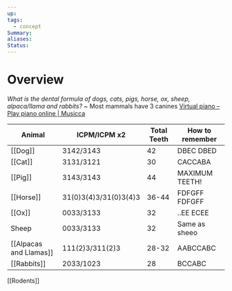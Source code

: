 ```yaml
---
up: 
tags:
  - concept
Summary: 
aliases: 
Status:
---
```

# Overview
*What is the dental formula of dogs, cats, pigs, horse, ox, sheep, alpaca/llama and rabbits?*
~
Most mammals have 3 canines
[Virtual piano – Play piano online | Musicca](https://www.musicca.com/piano)

| Animal                 | ICPM/ICPM x2          | Total Teeth | How to remember |
| ---------------------- | --------------------- | ----------- | --------------- |
| [[Dog]]                | 3142/3143             | 42          | DBEC DBED       |
| [[Cat]]                | 3131/3121             | 30          | CACCABA         |
| [[Pig]]                | 3143/3143             | 44          | MAXIMUM TEETH!  |
| [[Horse]]              | 31(0)3(4)3/31(0)3(4)3 | 36-44       | FDFGFF FDFGFF   |
| [[Ox]]                 | 0033/3133             | 32          | ..EE ECEE       |
| Sheep                  | 0033/3133             | 32          | Same as sheeo   |
| [[Alpacas and Llamas]] | 111(2)3/311(2)3       | 28-32       | AABCCABC        |
| [[Rabbits]]            | 2033/1023             | 28          | BCCABC          |

[[Rodents]]